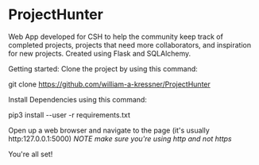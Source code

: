 # ProjectHunter
Web App developed for CSH to help the community keep track of completed projects, projects that need more collaborators, and
inspiration for new projects. Created using Flask and SQLAlchemy.

Getting started:
Clone the project by using this command:

git clone https://github.com/william-a-kressner/ProjectHunter

Install Dependencies using this command:

pip3 install --user -r requirements.txt

Open up a web browser and navigate to the page (it's usually http:127.0.0.1:5000)
*NOTE make sure you're using http and not https*

You're all set! 